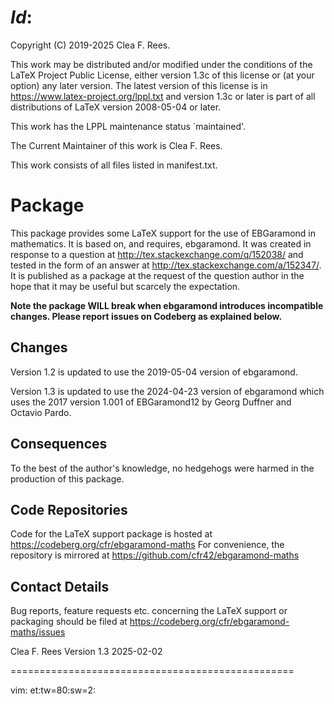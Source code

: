 $Id:$
=================================================
Copyright (C) 2019-2025 Clea F. Rees.

This work may be distributed and/or modified under the
conditions of the LaTeX Project Public License, either version 1.3c
of this license or (at your option) any later version.
The latest version of this license is in
  https://www.latex-project.org/lppl.txt
and version 1.3c or later is part of all distributions of LaTeX
version 2008-05-04 or later.

This work has the LPPL maintenance status `maintained'.

The Current Maintainer of this work is Clea F. Rees.

This work consists of all files listed in manifest.txt.

# Package

This package provides some LaTeX support for the use of EBGaramond in
mathematics.  It is based on, and requires, ebgaramond. It was created in
response to a question at http://tex.stackexchange.com/q/152038/ and tested in
the form of an answer at http://tex.stackexchange.com/a/152347/. It is
published as a package at the request of the question author in the hope that
it may be useful but scarcely the expectation.

**Note the package WILL break when ebgaramond introduces incompatible changes.
Please report issues on Codeberg as explained below.**

## Changes

Version 1.2 is updated to use the 2019-05-04 version of ebgaramond.

Version 1.3 is updated to use the 2024-04-23 version of ebgaramond which uses
the 2017 version 1.001 of EBGaramond12 by Georg Duffner and Octavio Pardo.

## Consequences

To the best of the author's knowledge, no hedgehogs were harmed in the
production of this package.

## Code Repositories

Code for the LaTeX support package is hosted at 
	https://codeberg.org/cfr/ebgaramond-maths
For convenience, the repository is mirrored at
  https://github.com/cfr42/ebgaramond-maths

## Contact Details

Bug reports, feature requests etc. concerning the LaTeX support or packaging
should be filed at
  https://codeberg.org/cfr/ebgaramond-maths/issues

Clea F. Rees
Version 1.3
2025-02-02

=================================================

vim: et:tw=80:sw=2:
